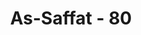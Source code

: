 ---
title: "As-Saffat - 80"
no: 80
arabic_no: ٨٠
ayah: اِنَّا كَذٰلِكَ نَجْزِى الْمُحْسِنِيْنَ
translation: "Sungguh, demikianlah Kami memberi balasan kepada orang-orang yang berbuat baik."
tafsir: "Pengabadian nama Nuh dengan sebutan salam sejahtera kepadanya itu merupakan penghormatan kepadanya, dan pembalasan kepadanya atas kebajikan yang diperbuatnya dan perjuangannya dalam menegakkan kalimat tauhid yang tak henti-hentinya, siang dan malam, terang-terangan dan sembunyi-sembunyi selama ratusan tahun. Hal itu juga sebagai imbalan atas kesabarannya, dalam menahan derita lahir dan batin selama menyampaikan risalah di tengah-tengah kaumnya.\n\nYang mendorong Nabi Nuh bekerja keras membimbing kaumnya adalah kemurnian dan keikhlasan pengabdiannya kepada Allah disertai keteguhan iman dalam jiwanya. Oleh karena itu, Allah menyatakan bahwa dia benar-benar hamba-Nya yang penuh iman. Penonjolan iman pada pribadi Nuh sebagai rasul yang mendapat pujian adalah untuk menunjukkan arti yang besar terhadap iman itu karena dia merupakan modal dari segala amal perbuatan kebajikan.\n\nAdapun kaum Nuh yang lain, yang tidak mau beriman kepada agama tauhid yang disampaikan kepada mereka, dibinasakan oleh topan dan banjir besar hingga tak seorang pun di antara mereka yang tinggal dan tak ada pula bekas peninggalan mereka yang dikenang. Mereka lenyap dari catatan sejarah manusia."
---